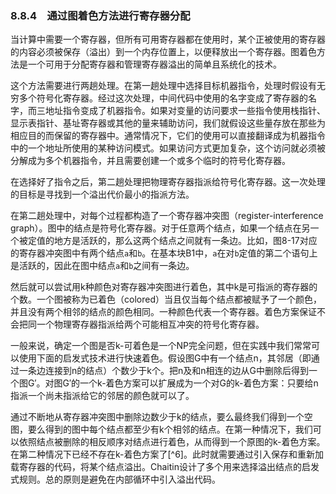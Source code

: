 ### 8.8.4　通过图着色方法进行寄存器分配

当计算中需要一个寄存器，但所有可用寄存器都在使用时，某个正被使用的寄存器的内容必须被保存（溢出）到一个内存位置上，以便释放出一个寄存器。图着色方法是一个可用于分配寄存器和管理寄存器溢出的简单且系统化的技术。

这个方法需要进行两趟处理。在第一趟处理中选择目标机器指令，处理时假设有无穷多个符号化寄存器。经过这次处理，中间代码中使用的名字变成了寄存器的名字，而三地址指令变成了机器指令。如果对变量的访问要求一些指令使用栈指针、显示表指针、基址寄存器或其他的量来辅助访问，我们就假设这些量存放在那些为相应目的而保留的寄存器中。通常情况下，它们的使用可以直接翻译成为机器指令中的一个地址所使用的某种访问模式。如果访问方式更加复杂，这个访问就必须被分解成为多个机器指令，并且需要创建一个或多个临时的符号化寄存器。

在选择好了指令之后，第二趟处理把物理寄存器指派给符号化寄存器。这一次处理的目标是寻找到一个溢出代价最小的指派方法。

在第二趟处理中，对每个过程都构造了一个寄存器冲突图（register-interference graph）。图中的结点是符号化寄存器。对于任意两个结点，如果一个结点在另一个被定值的地方是活跃的，那么这两个结点之间就有一条边。比如，图8-17对应的寄存器冲突图中有两个结点`a`和`b`。在基本块B1中，`a`在对`b`定值的第二个语句上是活跃的，因此在图中结点`a`和`b`之间有一条边。

然后就可以尝试用k种颜色对寄存器冲突图进行着色，其中k是可指派的寄存器的个数。一个图被称为已着色（colored）当且仅当每个结点都被赋予了一个颜色，并且没有两个相邻的结点的颜色相同。一种颜色代表一个寄存器。着色方案保证不会把同一个物理寄存器指派给两个可能相互冲突的符号化寄存器。

一般来说，确定一个图是否k-可着色是一个NP完全问题，但在实践中我们常常可以使用下面的启发式技术进行快速着色。假设图G中有一个结点n，其邻居（即通过一条边连接到n的结点）个数少于k个。把n及和n相连的边从G中删除后得到一个图G′。对图G′的一个k-着色方案可以扩展成为一个对G的k-着色方案：只要给n指派一个尚未指派给它的邻居的颜色就可以了。

通过不断地从寄存器冲突图中删除边数少于k的结点，要么最终我们得到一个空图，要么得到的图中每个结点都至少有k个相邻的结点。在第一种情况下，我们可以依照结点被删除的相反顺序对结点进行着色，从而得到一个原图的k-着色方案。在第二种情况下已经不存在k-着色方案了[^6]。此时就需要通过引入保存和重新加载寄存器的代码，将某个结点溢出。Chaitin设计了多个用来选择溢出结点的启发式规则。总的原则是避免在内部循环中引入溢出代码。